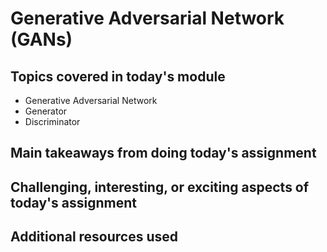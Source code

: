 # Generative Adversarial Network (GANs)

## Topics covered in today's module
* Generative Adversarial Network
* Generator
* Discriminator

## Main takeaways from doing today's assignment
<To be filled>

## Challenging, interesting, or exciting aspects of today's assignment
<To be filled>

## Additional resources used 
<To be filled>
